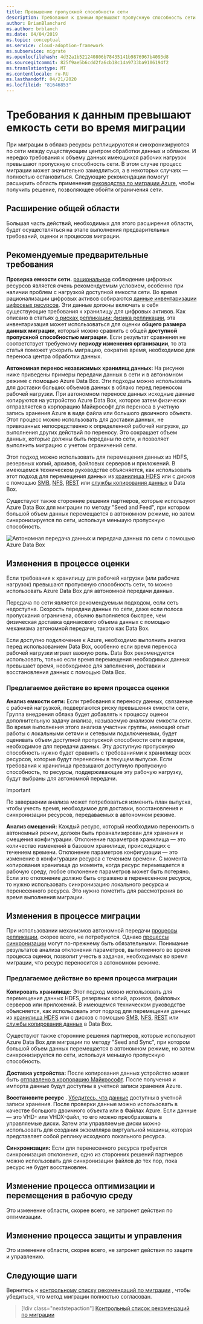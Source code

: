 ```yaml
---
title: Превышение пропускной способности сети
description: Требования к данным превышают пропускную способность сети в процессе миграции.
author: BrianBlanchard
ms.author: brblanch
ms.date: 04/04/2019
ms.topic: conceptual
ms.service: cloud-adoption-framework
ms.subservice: migrate
ms.openlocfilehash: 4d32a1b521240806b78435141b9876967b4093d8
ms.sourcegitcommit: 825f9ae5b6cdd2fa6cb18c14a9733ba9106194f2
ms.translationtype: MT
ms.contentlocale: ru-RU
ms.lasthandoff: 04/21/2020
ms.locfileid: "81646853"
---
```

<!-- cSpell:ignore HDFS databox VHDX -->

# <a name="data-requirements-exceed-network-capacity-during-a-migration-effort"></a>Требования к данным превышают емкость сети во время миграции

При миграции в облако ресурсы реплицируются и синхронизируются по сети между существующим центром обработки данных и облаком. И нередко требования к объему данных имеющихся рабочих нагрузок превышают пропускную способность сети. В этом случае процесс миграции может значительно замедлиться, а в некоторых случаях — полностью остановиться. Следующие рекомендации помогут расширить область применения [руководства по миграции Azure](../azure-migration-guide/index.md), чтобы получить решение, позволяющее обойти ограничения сети.

## <a name="general-scope-expansion"></a>Расширение общей области

Большая часть действий, необходимых для этого расширения области, будет осуществляться на этапе выполнения предварительных требований, оценки и процессов миграции.

## <a name="suggested-prerequisites"></a>Рекомендуемые предварительные требования

**Проверка емкости сети.** [рациональное](../../digital-estate/rationalize.md) соблюдение цифровых ресурсов является очень рекомендуемым условием, особенно при наличии проблем с нагрузкой доступной емкости сети. Во время рационализации цифровых активов собираются [данные инвентаризации цифровых ресурсов](../../digital-estate/inventory.md). Эти данные должны включать в себя существующие требования к хранилищу для цифровых активов. Как описано в статьях [о рисках репликации: физика репликации](../migration-considerations/migrate/replicate.md#replication-risks---physics-of-replication), эта инвентаризация может использоваться для оценки **общего размера данных миграции**, который можно сравнить с общей **доступной пропускной способностью миграции**. Если результат сравнения не соответствует требуемому **периоду изменения организации**, то эта статья поможет ускорить миграцию, сократив время, необходимое для переноса центра обработки данных.

**Автономная перенос независимых хранилищ данных:** На рисунке ниже приведены примеры передачи данных в сети и в автономном режиме с помощью Azure Data Box. Эти подходы можно использовать для доставки больших объемов данных в облако перед переносом рабочей нагрузки. При автономном переносе данных исходные данные копируются на устройство Azure Data Box, которое затем физически отправляется в корпорацию Майкрософт для переноса в учетную запись хранения Azure в виде файла или большого двоичного объекта. Этот процесс можно использовать для доставки данных, не привязанных непосредственно к определенной рабочей нагрузке, до выполнения других действий по переносу. Это сокращает объем данных, которые должны быть переданы по сети, и позволяет выполнить миграцию с учетом ограничений сети.

Этот подход можно использовать для перемещения данных из HDFS, резервных копий, архивов, файловых серверов и приложений. В имеющемся техническом руководстве объясняется, как использовать этот подход для перемещения данных из [хранилища HDFS](https://docs.microsoft.com/azure/storage/blobs/data-lake-storage-migrate-on-premises-hdfs-cluster) или с дисков с помощью [SMB](https://docs.microsoft.com/azure/databox/data-box-deploy-copy-data), [NFS](https://docs.microsoft.com/azure/databox/data-box-deploy-copy-data-via-nfs), [REST](https://docs.microsoft.com/azure/databox/data-box-deploy-copy-data-via-rest) или [службы копирования данных](https://docs.microsoft.com/azure/databox/data-box-deploy-copy-data-via-copy-service) в Data Box.

Существуют также сторонние решения партнеров, которые используют Azure Data Box для миграции по методу "Seed and Feed", при котором большой объем данных перемещается в автономном режиме, но затем синхронизируется по сети, используя меньшую пропускную способность.

![Автономная передача данных и передача данных по сети с помощью Azure Data Box](../../_images/migrate/databox.png)

## <a name="assess-process-changes"></a>Изменения в процессе оценки

Если требования к хранилищу для рабочей нагрузки (или рабочих нагрузок) превышают пропускную способность сети, то можно использовать Azure Data Box для автономной передачи данных.

Передача по сети является рекомендуемым подходом, если сеть недоступна. Скорость передачи данных по сети, даже если полоса пропускания ограничена, обычно выполняется быстрее, чем физическая доставка одинакового объема данных с помощью механизма автономной передачи, такого как Data Box.

Если доступно подключение к Azure, необходимо выполнить анализ перед использованием Data Box, особенно если время переноса рабочей нагрузки играет важную роль. Data Box рекомендуется использовать, только если время перемещения необходимых данных превышает время, необходимое для заполнения, доставки и восстановления данных с помощью Data Box.

### <a name="suggested-action-during-the-assess-process"></a>Предлагаемое действие во время процесса оценки

**Анализ емкости сети:** Если требования к переносу данных, связанные с рабочей нагрузкой, подвергаются риску превышения емкости сети, Группа внедрения облака будет добавлять к процессу оценки дополнительную задачу анализа, называемую анализом емкости сети. Во время выполнения этого анализа участник группы, имеющий опыт работы с локальными сетями и сетевыми подключениями, будет оценивать объем доступной пропускной способности сети и время, необходимое для передачи данных. Эту доступную пропускную способность нужно будет сравнить с требованиями к хранилищу всех ресурсов, которые будут перенесены в текущем выпуске. Если требования к хранилища превышают доступную пропускную способность, то ресурсы, поддерживающие эту рабочую нагрузку, будут выбраны для автономной передачи.

> [!IMPORTANT]
> По завершении анализа может потребоваться изменить план выпуска, чтобы учесть время, необходимое для доставки, восстановления и синхронизации ресурсов, передаваемых в автономном режиме.

**Анализ смещений:** Каждый ресурс, который необходимо переносить в автономный режим, должен быть проанализирован для хранения и смещения конфигурации. Отклонение параметров хранилища — это количество изменений в базовом хранилище, происходящих с течением времени. Отклонение параметров конфигурации — это изменение в конфигурации ресурса с течением времени. С момента копирования хранилища до момента, когда ресурс перемещается в рабочую среду, любое отклонение параметров может быть потеряно. Если это отклонение должно быть отражено в перенесенном ресурсе, то нужно использовать синхронизацию локального ресурса и перенесенного ресурса. Это нужно пометить для рассмотрения во время выполнения миграции.

## <a name="migrate-process-changes"></a>Изменения в процессе миграции

При использовании механизмов автономной передачи [процессы репликации](../migration-considerations/migrate/replicate.md), скорее всего, не потребуются. Однако [процессы синхронизации](../migration-considerations/migrate/replicate.md) могут по-прежнему быть обязательными. Понимание результатов анализа отклонения параметров, выполненного во время процесса оценки, позволит учесть в задачах, необходимых во время миграции, что ресурс переносится в автономном режиме.

### <a name="suggested-action-during-the-migrate-process"></a>Предлагаемое действие во время процесса миграции

**Копировать хранилище:** Этот подход можно использовать для перемещения данных HDFS, резервных копий, архивов, файловых серверов или приложений. В имеющемся техническом руководстве объясняется, как использовать этот подход для перемещения данных из [хранилища HDFS](https://docs.microsoft.com/azure/storage/blobs/data-lake-storage-migrate-on-premises-hdfs-cluster) или с дисков с помощью [SMB](https://docs.microsoft.com/azure/databox/data-box-deploy-copy-data), [NFS](https://docs.microsoft.com/azure/databox/data-box-deploy-copy-data-via-nfs), [REST](https://docs.microsoft.com/azure/databox/data-box-deploy-copy-data-via-rest) или [службы копирования данных](https://docs.microsoft.com/azure/databox/data-box-deploy-copy-data-via-copy-service) в Data Box.

Существуют также сторонние решения партнеров, которые используют Azure Data Box для миграции по методу "Seed and Sync", при котором большой объем данных перемещается в автономном режиме, но затем синхронизируется по сети, используя меньшую пропускную способность.

**Доставка устройства:** После копирования данных устройство может быть [отправлено в корпорацию Майкрософт](https://docs.microsoft.com/azure/databox/data-box-deploy-picked-up). После получения и импорта данные будут доступны в учетной записи хранения Azure.

**Восстановите ресурс** . [Убедитесь, что данные](https://docs.microsoft.com/azure/databox/data-box-deploy-picked-up#verify-data-upload-to-azure) доступны в учетной записи хранения. После проверки данные можно использовать в качестве большого двоичного объекта или в Файлах Azure. Если данные — это VHD- или VHDX-файл, то его можно преобразовать в управляемые диски. Затем эти управляемые диски можно использовать для создания экземпляра виртуальной машины, которая представляет собой реплику исходного локального ресурса.

**Синхронизация:** Если для перенесенного ресурса требуется синхронизация отклонения, одно из сторонних решений партнеров можно использовать для синхронизации файлов до тех пор, пока ресурс не будет восстановлен.

## <a name="optimize-and-promote-process-changes"></a>Изменение процесса оптимизации и перемещения в рабочую среду

Это изменение области, скорее всего, не затронет действия по оптимизации.

## <a name="secure-and-manage-process-changes"></a>Изменение процесса защиты и управления

Это изменение области, скорее всего, не затронет действия по защите и управлению.

## <a name="next-steps"></a>Следующие шаги

Вернитесь к [контрольному списку рекомендаций по миграции](./index.md) , чтобы убедиться, что метод миграции полностью согласован.

> [!div class="nextstepaction"]
> [Контрольный список рекомендаций по миграции](./index.md)
